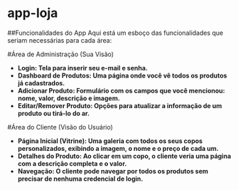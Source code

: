 # app-loja

##Funcionalidades do App
Aqui está um esboço das funcionalidades que seriam necessárias para cada área:

#Área de Administração (Sua Visão)
* **Login: Tela para inserir seu e-mail e senha.**
* **Dashboard de Produtos: Uma página onde você vê todos os produtos já cadastrados.**
* **Adicionar Produto: Formulário com os campos que você mencionou: nome, valor, descrição e imagem.**
* **Editar/Remover Produto: Opções para atualizar a informação de um produto ou tirá-lo do ar.**

#Área do Cliente (Visão do Usuário)
* **Página Inicial (Vitrine): Uma galeria com todos os seus copos personalizados, exibindo a imagem, o nome e o preço de cada um.**
* **Detalhes do Produto: Ao clicar em um copo, o cliente veria uma página com a descrição completa e o valor.**
* **Navegação: O cliente pode navegar por todos os produtos sem precisar de nenhuma credencial de login.**
